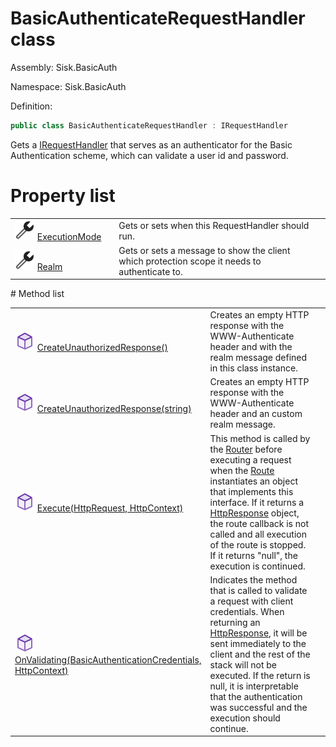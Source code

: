 <!--

Copyrights 2023 Sisk Framework - CypherPotato
Published under MIT license

!!! DO NOT EDIT THIS FILE !!!
This file was generated by a tool in the Sisk package. To edit the information in this documentation,
edit the XML documentation present in the Sisk source code.

-->

# BasicAuthenticateRequestHandler class
Assembly: Sisk.BasicAuth

Namespace: Sisk.BasicAuth

Definition:

```cs
public class BasicAuthenticateRequestHandler : IRequestHandler
```

Gets a <a href="/read?q=/contents/spec/Sisk.Core.Routing.IRequestHandler.md">IRequestHandler</a> that serves as an authenticator for the Basic Authentication scheme, which can validate a user id and password.

# Property list
<table>
    <tbody>
<tr>
    <td width="33%">
        <img class="icon" src="/assets/img/icons/property.svg">
        <a href="/read?q=/contents/spec/Sisk.BasicAuth.BasicAuthenticateRequestHandler.ExecutionMode.md">
            ExecutionMode
        </a>
    </td>
    <td>
        Gets or sets when this RequestHandler should run.
    <td>
</tr>
<tr>
    <td width="33%">
        <img class="icon" src="/assets/img/icons/property.svg">
        <a href="/read?q=/contents/spec/Sisk.BasicAuth.BasicAuthenticateRequestHandler.Realm.md">
            Realm
        </a>
    </td>
    <td>
        Gets or sets a message to show the client which protection scope it needs to authenticate to.
    <td>
</tr>
    </tbody>
</table>
# Method list
<table>
    <tbody>
<tr>
    <td width="33%">
        <img class="icon" src="/assets/img/icons/method.svg">
        <a href="/read?q=/contents/spec/Sisk.BasicAuth.BasicAuthenticateRequestHandler.CreateUnauthorizedResponse().md">
            CreateUnauthorizedResponse()
        </a>
    </td>
    <td>
        Creates an empty HTTP response with the WWW-Authenticate header and with the realm message defined in this class instance.
    <td>
</tr>
<tr>
    <td width="33%">
        <img class="icon" src="/assets/img/icons/method.svg">
        <a href="/read?q=/contents/spec/Sisk.BasicAuth.BasicAuthenticateRequestHandler.CreateUnauthorizedResponse(string).md">
            CreateUnauthorizedResponse(string)
        </a>
    </td>
    <td>
        Creates an empty HTTP response with the WWW-Authenticate header and an custom realm message.
    <td>
</tr>
<tr>
    <td width="33%">
        <img class="icon" src="/assets/img/icons/method.svg">
        <a href="/read?q=/contents/spec/Sisk.BasicAuth.BasicAuthenticateRequestHandler.Execute(HttpRequest-HttpContext).md">
            Execute(HttpRequest, HttpContext)
        </a>
    </td>
    <td>
        This method is called by the <a href="/read?q=/contents/spec/Sisk.Core.Routing.Router.md">Router</a> before executing a request when the <a href="/read?q=/contents/spec/Sisk.Core.Routing.Route.md">Route</a> instantiates an object that implements this interface. If it returns a <a href="/read?q=/contents/spec/Sisk.Core.Http.HttpResponse.md">HttpResponse</a> object, the route callback is not called and all execution of the route is stopped. If it returns "null", the execution is continued.
    <td>
</tr>
<tr>
    <td width="33%">
        <img class="icon" src="/assets/img/icons/method.svg">
        <a href="/read?q=/contents/spec/Sisk.BasicAuth.BasicAuthenticateRequestHandler.OnValidating(BasicAuthenticationCredentials-HttpContext).md">
            OnValidating(BasicAuthenticationCredentials, HttpContext)
        </a>
    </td>
    <td>
        Indicates the method that is called to validate a request with client credentials. When returning an <a href="/read?q=/contents/spec/Sisk.Core.Http.HttpResponse.md">HttpResponse</a>, it will be sent immediately to the client and the rest of the stack will not be executed. If the return is null, it is interpretable that the authentication was successful and the execution should continue.
    <td>
</tr>
    </tbody>
</table>
